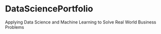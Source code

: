 # DataSciencePortfolio
Applying Data Science and Machine Learning to Solve Real World Business Problems
